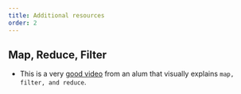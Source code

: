 ```yaml
---
title: Additional resources
order: 2
---
```


## Map, Reduce, Filter

- This is a very [good video](https://www.youtube.com/watch?v=UXiYii0Y7Nw) from
  an alum that visually explains `map, filter, and reduce`.
